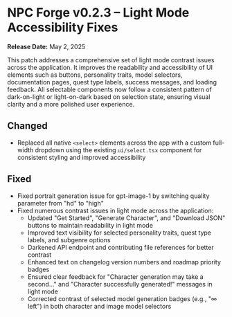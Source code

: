 # NPC Forge v0.2.3 – Light Mode Accessibility Fixes

**Release Date:** May 2, 2025

This patch addresses a comprehensive set of light mode contrast issues across the application. It improves the readability and accessibility of UI elements such as buttons, personality traits, model selectors, documentation pages, quest type labels, success messages, and loading feedback. All selectable components now follow a consistent pattern of dark-on-light or light-on-dark based on selection state, ensuring visual clarity and a more polished user experience.

## Changed
- Replaced all native `<select>` elements across the app with a custom full-width dropdown using the existing `ui/select.tsx` component for consistent styling and improved accessibility

## Fixed
- Fixed portrait generation issue for gpt-image-1 by switching quality parameter from "hd" to "high"
- Fixed numerous contrast issues in light mode across the application:
  - Updated "Get Started", "Generate Character", and "Download JSON" buttons to maintain readability in light mode
  - Improved text visibility for selected personality traits, quest type labels, and subgenre options
  - Darkened API endpoint and contributing file references for better contrast
  - Enhanced text on changelog version numbers and roadmap priority badges
  - Ensured clear feedback for "Character generation may take a second…" and "Character successfully generated!" messages in light mode
  - Corrected contrast of selected model generation badges (e.g., "∞ left") in both character and image model selectors